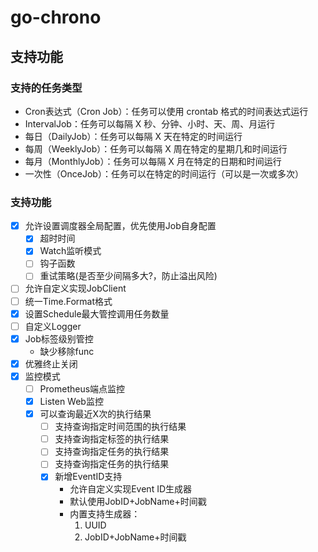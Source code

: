 #  go-chrono
## 支持功能
### 支持的任务类型
- Cron表达式（Cron Job）：任务可以使用 crontab 格式的时间表达式运行
- IntervalJob：任务可以每隔 X 秒、分钟、小时、天、周、月运行
- 每日（DailyJob）：任务可以每隔 X 天在特定的时间运行
- 每周（WeeklyJob）：任务可以每隔 X 周在特定的星期几和时间运行
- 每月（MonthlyJob）：任务可以每隔 X 月在特定的日期和时间运行
- 一次性（OnceJob）：任务可以在特定的时间运行（可以是一次或多次）

### 支持功能
- [x] 允许设置调度器全局配置，优先使用Job自身配置
  - [x] 超时时间
  - [x] Watch监听模式
  - [ ] 钩子函数
  - [ ] 重试策略(是否至少间隔多大?，防止溢出风险)
- [ ] 允许自定义实现JobClient
- [ ] 统一Time.Format格式
- [x] 设置Schedule最大管控调用任务数量
- [ ] 自定义Logger
- [x] Job标签级别管控
  - 缺少移除func
- [x] 优雅终止关闭
- [x] 监控模式
  - [ ]  Prometheus端点监控
  - [x]  Listen Web监控
  - [x]  可以查询最近X次的执行结果
     - [ ]  支持查询指定时间范围的执行结果
     - [ ]  支持查询指定标签的执行结果
     - [ ]  支持查询指定任务的执行结果
     - [ ]  支持查询指定任务的执行结果
     - [x]  新增EventID支持
        - 允许自定义实现Event ID生成器
        - 默认使用JobID+JobName+时间戳
        - 内置支持生成器：
          1. UUID
          2. JobID+JobName+时间戳